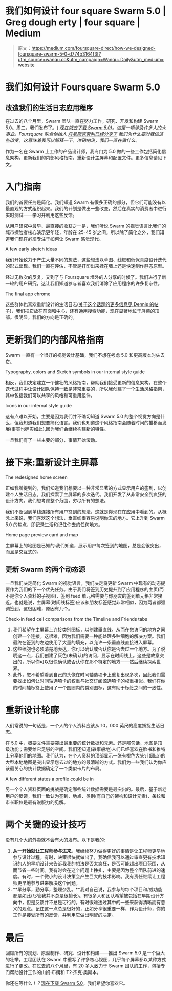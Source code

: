 # 我们如何设计 four square Swarm 5.0 | Greg dough erty | four square | Medium

> 原文：<https://medium.com/foursquare-direct/how-we-designed-foursquare-swarm-5-0-d774b3164f3f?utm_source=wanqu.co&utm_campaign=Wanqu+Daily&utm_medium=website>



# 我们如何设计 Foursquare Swarm 5.0

## 改造我们的生活日志应用程序

在过去的八个月里，Swarm 团队一直在努力工作，研究、开发和构建 Swarm 5.0。周二，我们发布了。( [*现在就去下载 Swarm 5.0*](https://www.swarmapp.com/)*)。这是一项涉及许多人的大事业。Foursquare 联合创始人* [*丹尼斯克劳利已经分享了*](/foursquare-direct/say-hello-to-the-new-swarm-5-0-1f18bdda28da) *我们为什么要对我做这些改变，这意味着我可以解释一下，准确地说，我们一直在做什么。*

作为一名在 Swarm 上工作的产品设计师，我专门为 5.0 做的一些工作包括简化信息架构，更新我们的内部风格指南，重新设计主屏幕和配置文件。更多信息请见下文。

# 入门指南

我们的首要任务是简化。我们知道 Swarm 有很多正确的部分，但它们可能没有以最直观的方式组织起来。我们的计划是做出一些改变，然后在真实的消费者中进行实时测试——学习并利用这些反馈。

从用户研究中最早、最直接的收获之一是，我们听说 Swarm 的视觉语言比我们的城市探险者核心演示更年轻，年龄在 25-45 岁之间。所以除了简化之外，我们知道我们现在必须专注于如何让 Swarm 感觉现代。



A few early sketch ideas



我们开始致力于产生大量不同的想法，这些想法以草图、线框和低保真度设计迭代的形式出现。我们一直在评估，不管是打印出来挂在墙上还是快速制作静态原型。

经过无数次的反复，又到了与 Foursquare 墙外的人分享的时候了。我们进行了新一轮的用户研究，这让我们知道参与者喜欢我们消除了应用程序的许多复杂性。



The final app chrome



这些群体也喜欢重新设计的生活日志([关于这个话题的更多信息见 Dennis 的帖子](/foursquare-direct/say-hello-to-the-new-swarm-5-0-1f18bdda28da))，我们把它放在前面和中心，还有通用搜索功能，现在显著地位于屏幕的顶部。很明显，我们的方向是正确的。

# 更新我们的内部风格指南

Swarm 一直有一个很好的视觉设计基础，我们不想在考虑 5.0 和更高版本时失去它。



Typography, colors and Sketch symbols in our internal style guide



相反，我们决定建立一个健壮的风格指南，帮助我们接受更新的信息架构。在整个迭代过程中让设计团队保持一致是非常重要的，所以我创建了一个生活风格指南，其中包括我们可以共享的风格和可重用组件。



Icons in our internal style guide



这有点难以开始，主要是因为我们并不确切知道 Swarm 5.0 的整个视觉方向是什么，但我知道我们想要简化语言。我们也知道这个风格指南会随着时间的推移而发展(事实也确实如此),因为我们会继续构建新的特性。

一旦我们有了一些主要的部分，事情开始滚动。

# 接下来:重新设计主屏幕



The redesigned home screen



正如我所提到的，我们知道我们想要以一种非常显著的方式显示用户的签到，以创建个人生活日志。我们探索了主屏幕的多次迭代。我们开发了从非常安全到疯狂的设计方向。我们想考虑整个范围，穷尽所有的想法。

我们不断回到单线连接所有用户签到的想法，这就是你现在在应用中看到的。从概念上来说，我们喜欢这个想法，垂直线很容易说明你去的地方。它上升到 Swarm 5.0 的焦点，即记录生活和记住你去的任何地方。



Home page preview card and map



主屏幕上的地图是已知的:我们知道，展示用户每次签到的地图，总是会很突出，而且是交互式的。

## 更新 Swarm 的两个动态源

一旦我们决定简化 Swarm 的视觉语言，我们决定将更新 Swarm 中现有的动态提要作为我们的下一个优先任务。由于我们将签到历史提升到了应用程序的主页(而不是你个人资料的子视图)，签到 feed 单元格需要与你朋友的签到单元格非常接近。也就是说，主屏幕(时间线标签)应该和朋友标签感觉非常相似，因为两者都强调签到。这很困难，原因有几个。



Check-in feed cell comparisons from the Timeline and Friends tabs



1.  我们希望在主屏幕上连接类别图标，以创建垂直线，从而在您访问的地方之间创建一个连接。这很难，因为我们需要一种能处理多种细胞的解决方案。我们最终在签到的左边使用了大量的填充，以允许一条垂直线直接进入屏幕。
2.  这些细胞也必须清楚地表达，你可以确认或否认你是否去过一个地方。为了说明这一点，我们创建了灰色(未确认)的访问，显示在时间线上。这些是故意突出的，所以你可以很快确认或否认你在那个特定的地方——然后继续探索世界。
3.  此外，您不希望看到自己的头像在时间轴选项卡上重复出现多次，因此我们需要找出如何让时间轴选项卡的权重与社交订阅源选项卡的权重相似。我们在你的时间轴标签上使用了一个圆圈内的类别图标，这有助于标签之间的一致性。

# 重新设计轮廓

人们常说的一句话是，一个人的个人资料应该从 10，000 英尺的高度捕捉生活日志。

在 5.0 中，概要文件需要突出最重要的统计数据和元素。还是那句话，地图是顶级功能；需要给它足够的空间。我们还知道(轶事般地)人们已经喜欢在脸书和推特上分享他们的地图。我们认为，在个人资料的顶部显示一张有橙色大头针(圆点)的大型本地地图是突出显示您去过的地方的最清晰的方式。我们为一些我们认为你应该最关心的统计数据确定了一个类似卡片的布局。



A few different states a profile could be in



另一个个人资料页面的挑战是确定哪些统计数据需要是最突出的。最后，基于新老用户的反馈，我们一致认为签到、地点、类别(有自己的架构和设计元素)、条纹和市长职位是最有说服力的见解。

# 两个关键的设计技巧

没有几个大的外卖就不会有大的发布。以下是我的:

1.  **从一开始就让工程师参与进来**。我继续努力做得更好的事情是让工程师更早地参与设计过程。有时，决策很快就做出了，我确信我可以通过审查更有技术知识的人的早期设计来告诉我我的想法是否太疯狂，是否可能超出项目范围，从而节省一些时间。我有时会在这个问题上挣扎，主要是因为整个团队前进的速度。有时，一个微小的设计决策会产生巨大的技术影响。我有责任继续让工程师更早地参与进来解决这个问题。
2.  **早分享，勤分享，整理杂乱。**我对自己说，我参与的每个项目和/或功能都是如此(尽管我并不总是很擅长)。有很多人和团队希望被包括在早期设计方向中，但是反馈并不总是可行的。有时很难透过其中的一些来获得清晰而有意义的观点。记住这一点总是很好的，正如分享很重要一样，作为设计师，你的工作是接受所有的反馈，并利用它做出明智的决定。

# 最后

回顾所有的规划、原型制作、研究、设计和构建——推出 Swarm 5.0 是一个巨大的壮举。工程团队在 Swarm 中重写了许多核心视图，几乎每个屏幕都以某种方式进行了更改。在过去的八个月里，有 20 多人致力于 Swarm 团队的工作，包括专门帮助设计工作的山姆·布朗和 T2·杰克·奥斯本。

你还在等什么！？[现在下载 Swarm 5.0](https://www.swarmapp.com/)。我们希望你喜欢它。


